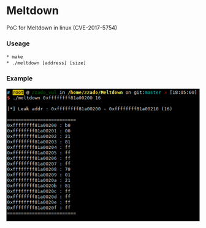 # Meltdown
PoC for Meltdown in linux (CVE-2017-5754)
### Useage
	* make
	* ./meltdown [address] [size]
### Example
![Alt text](/img/example.PNG)
